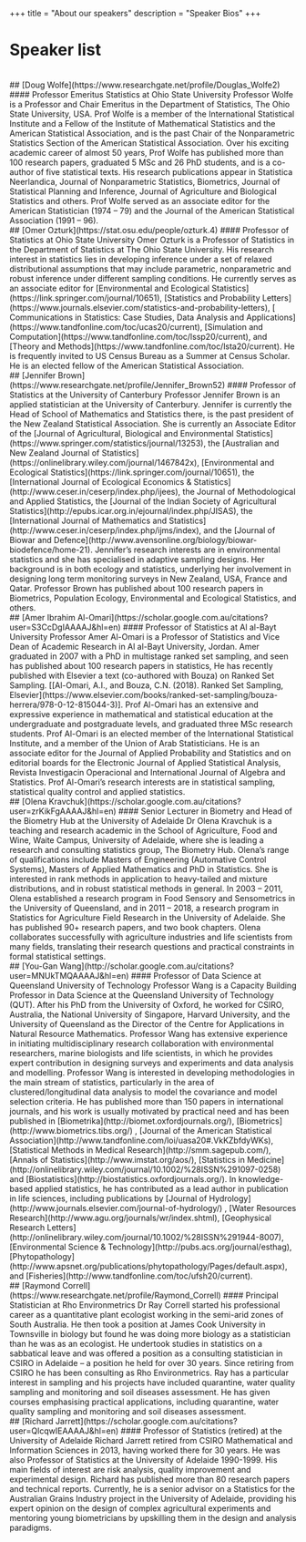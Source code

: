 +++
title = "About our speakers"
description = "Speaker Bios"
+++

# Speaker list

<br>
## [Doug Wolfe](https://www.researchgate.net/profile/Douglas_Wolfe2)
#### Professor Emeritus Statistics at Ohio State University
Professor Wolfe is a Professor and Chair Emeritus in the Department of Statistics, The Ohio State University, USA. Prof Wolfe is a member of the International Statistical Institute and a Fellow of the Institute of Mathematical Statistics and the American Statistical Association, and is the past Chair of the Nonparametric  Statistics Section of  the American Statistical Association. Over his exciting academic career of almost 50 years, Prof Wolfe has published more than 100 research papers, graduated 5 MSc and 26 PhD students, and is a co-author of five statistical texts. His research publications appear in Statistica Neerlandica, Journal of Nonparametric Statistics, Biometrics, Journal of Statistical Planning and Inference, Journal of Agriculture and Biological Statistics and others. Prof Wolfe served as an associate editor for the American Statistician (1974 – 79) and the Journal of the American Statistical Association (1991 – 96).

<br>
## [Omer Ozturk](https://stat.osu.edu/people/ozturk.4)
#### Professor of Statistics at Ohio State University
Omer Ozturk is a Professor of Statistics in the Department of Statistics at The Ohio State University.  His research interest in statistics lies in developing inference under a set of relaxed distributional assumptions that may include parametric, nonparametric and robust inference under different sampling conditions.  
He currently serves as an associate editor for [Environmental and Ecological Statistics](https://link.springer.com/journal/10651), [Statistics and Probability Letters](https://www.journals.elsevier.com/statistics-and-probability-letters), [
Communications in Statistics: Case Studies, Data Analysis and Applications](https://www.tandfonline.com/toc/ucas20/current), [Simulation and Computation](https://www.tandfonline.com/toc/lssp20/current), and [Theory and Methods](https://www.tandfonline.com/toc/lsta20/current).  
He is frequently invited to US Census Bureau as a Summer at Census Scholar. He is an elected fellow of the American Statistical Association.

<br>
## [Jennifer Brown](https://www.researchgate.net/profile/Jennifer_Brown52)
#### Professor of Statistics at the University of Canterbury
Professor Jennifer Brown is an applied statistician at the University of Canterbury. Jennifer is currently the Head of School of Mathematics and Statistics there, is the past president of the New Zealand Statistical Association. She is currently an Associate Editor of the [Journal of Agricultural, Biological and Environmental Statistics](https://www.springer.com/statistics/journal/13253), the [Australian and New Zealand Journal of Statistics](https://onlinelibrary.wiley.com/journal/1467842x), [Environmental and Ecological Statistics](https://link.springer.com/journal/10651), the [International Journal of Ecological Economics & Statistics](http://www.ceser.in/ceserp/index.php/ijees), the Journal of Methodological and Applied Statistics, the [Journal of the Indian Society of Agricultural Statistics](http://epubs.icar.org.in/ejournal/index.php/JISAS), the [International Journal of Mathematics and Statistics](http://www.ceser.in/ceserp/index.php/ijms/index), and the [Journal of Biowar and Defence](http://www.avensonline.org/biology/biowar-biodefence/home-21).
Jennifer’s research interests are in environmental statistics and she has specialised in adaptive sampling designs. Her background is in both ecology and statistics, underlying her involvement in designing long term monitoring surveys in New Zealand, USA, France and Qatar.
Professor Brown has published about 100 research papers in Biometrics, Population Ecology, Environmental and Ecological Statistics, and others.


<br>
## [Amer Ibrahim Al-Omari](https://scholar.google.com.au/citations?user=S3CcDgIAAAAJ&hl=en)
#### Professor of Statistics at Al al-Bayt University
Professor Amer Al-Omari is a Professor of Statistics and Vice Dean of Academic Research in Al al-Bayt University, Jordan. Amer graduated in 2007 with a PhD in multistage ranked set sampling, and seen has published about 100 research papers in statistics, He has recently published with Elsevier a text (co-authored with Bouza) on Ranked Set Sampling. [[Al-Omari, A.I., and Bouza, C.N. (2018). Ranked Set Sampling, Elsevier](https://www.elsevier.com/books/ranked-set-sampling/bouza-herrera/978-0-12-815044-3)]. Prof Al-Omari has an extensive and expressive experience in mathematical and statistical education at the undergraduate and postgraduate levels, and graduated three MSc research students. Prof Al-Omari is an elected member of the International Statistical Institute, and a member of the Union of Arab Statisticians. He is an associate editor for the Journal of Applied Probability and Statistics and on editorial boards for the Electronic Journal of Applied Statistical Analysis,  Revista Investigacin Operacional and International Journal of Algebra and Statistics.  Prof Al-Omari’s research interests are in statistical sampling, statistical quality control and applied statistics.

<br>
## [Olena Kravchuk](https://scholar.google.com.au/citations?user=zrKikFgAAAAJ&hl=en)
#### Senior Lecturer in Biometry and Head of the Biometry Hub at the University of Adelaide
 Dr Olena Kravchuk is a teaching and research academic in the School of Agriculture, Food and Wine, Waite Campus, University of Adelaide, where she is leading a research and consulting statistics group, The Biometry Hub. Olena’s range of qualifications include Masters of Engineering (Automative Control Systems), Masters of Applied Mathematics and PhD in Statistics. She is interested in rank methods in application to heavy-tailed and mixture distributions, and in robust statistical methods in general. In 2003 – 2011, Olena established a research program in Food Sensory and Sensometrics in the University of Queensland, and in 2011 – 2018, a research program in Statistics for Agriculture Field Research in the University of Adelaide. She has published 90+ research papers, and two book chapters. Olena collaborates successfully with agriculture industries and life scientists from many fields, translating their research questions and practical constraints in formal statistical settings.
 
<br>
## [You-Gan Wang](http://scholar.google.com.au/citations?user=MNUkTMQAAAAJ&hl=en)
#### Professor of Data Science at Queensland University of Technology
Professor Wang is a Capacity Building Professor in Data Science at the Queensland University of Technology (QUT). After his PhD from the University of Oxford, he worked for CSIRO, Australia, the National University of Singapore, Harvard University, and the University of Queensland as the Director of the Centre for Applications in Natural Resource Mathematics.  
Professor Wang has extensive experience in initiating multidisciplinary research collaboration with environmental researchers, marine biologists and life scientists, in which he provides expert contribution in designing surveys and experiments and data analysis and modelling.   
Professor Wang is interested in developing methodologies in the main stream of statistics, particularly in the area of clustered/longitudinal data analysis to model the covariance and model selection criteria. He has published more than 150 papers in international journals, 
and his work is usually motivated by practical need and has been published in [Biometrika](http://biomet.oxfordjournals.org/), [Biometrics](http://www.biometrics.tibs.org/) , [Journal of the American  Statistical  Association](http://www.tandfonline.com/loi/uasa20#.VkKZbfdyWKs),   [Statistical Methods in Medical Research](http://smm.sagepub.com/),  [Annals of Statistics](http://www.imstat.org/aos/), 
[Statistics in Medicine](http://onlinelibrary.wiley.com/journal/10.1002/%28ISSN%291097-0258) and [Biostatistics](http://biostatistics.oxfordjournals.org/). In knowledge-based applied statistics, he has contributed as a lead author in publication in life sciences, including publications by [Journal of Hydrology](http://www.journals.elsevier.com/journal-of-hydrology/) , 
[Water Resources Research](http://www.agu.org/journals/wr/index.shtml), [Geophysical Research Letters](http://onlinelibrary.wiley.com/journal/10.1002/%28ISSN%291944-8007),  [Environmental Science & Technology](http://pubs.acs.org/journal/esthag), [Phytopathology](http://www.apsnet.org/publications/phytopathology/Pages/default.aspx), and [Fisheries](http://www.tandfonline.com/toc/ufsh20/current).   

<br>
## [Raymond Correll](https://www.researchgate.net/profile/Raymond_Correll)
#### Principal Statistician at Rho Environmetrics
Dr Ray Correll started his professional career as a quantitative plant ecologist working in the semi-arid zones of South Australia. He then took a position at James Cook University in Townsville in biology but found he was doing more biology as a statistician than he was as an ecologist. He undertook studies in statistics on a sabbatical leave and was offered a position as a consulting statistician in CSIRO in Adelaide – a position he held for over 30 years. Since retiring from CSIRO he has been consulting as Rho Environmetrics. Ray has a particular interest in sampling and his projects have included quarantine, water quality sampling and monitoring and soil diseases assessment. He has given courses emphasising practical applications, including quarantine, water quality sampling and monitoring and soil diseases assessment.

<br>
## [Richard Jarrett](https://scholar.google.com.au/citations?user=QlcqwIEAAAAJ&hl=en)
#### Professor of Statistics (retired) at the University of Adelaide
Richard Jarrett retired from CSIRO Mathematical and Information Sciences in 2013, having worked there for 30 years. He was also Professor of Statistics at the University of Adelaide 1990-1999. His main fields of interest are risk analysis, quality improvement and experimental design. Richard has published more than 80 research papers and technical reports.  
Currently, he is a senior advisor on a Statistics for the Australian Grains Industry project in the University of Adelaide, providing his expert opinion on the design of complex agricultural experiments and mentoring young biometricians by upskilling them in the design and analysis paradigms. 

<br>
<br>
